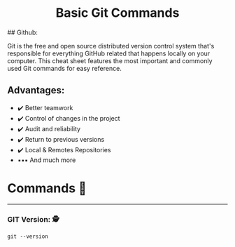 <h1 align="center">
 Basic Git Commands
</h1>
## Github:

Git is the free and open source distributed version control system that's responsible for everything GitHub
related that happens locally on your computer. This cheat sheet features the most important and commonly
used Git commands for easy reference.
## Advantages:
  - ✔️ Better teamwork
  - ✔️ Control of changes in the project
  - ✔️ Audit and reliability
  - ✔️ Return to previous versions
  - ✔️ Local & Remotes Repositories
  - ▪️▪️▪️ And much more
# Commands 🚀
___

### GIT Version: 🕵

```
git --version
```
